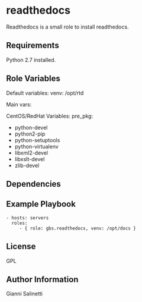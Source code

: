 readthedocs
=========

Readthedocs is a small role to install readthedocs.

Requirements
------------

Python 2.7 installed.

Role Variables
--------------

Default variables:
  venv: /opt/rtd

Main vars:

CentOS/RedHat Variables:
pre_pkg:
  - python-devel
  - python2-pip
  - python-setuptools
  - python-virtualenv
  - libxml2-devel
  - libxslt-devel
  - zlib-devel

Dependencies
------------

Example Playbook
----------------

    - hosts: servers
      roles:
         - { role: gbs.readthedocs, venv: /opt/docs }

License
-------

GPL

Author Information
------------------

Gianni Salinetti
